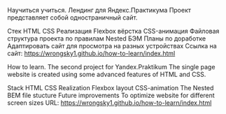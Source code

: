 Научиться учиться. Лендинг для Яндекс.Практикума
Проект представляет собой одностраничный сайт.

Стек
HTML
CSS
Реализация
Flexbox вёрстка
CSS-анимация
Файловая структура проекта по правилам Nested БЭМ
Планы по доработке
Адаптировать сайт для просмотра на разных устройствах
Ссылка на сайт:
https://wrongsky1.github.io/how-to-learn/index.html

How to learn. The second project for Yandex.Praktikum
The single page website is created using some advanced features of HTML and CSS.

Stack
HTML
CSS
Realization
Flexbox layout
CSS-animation
The Nested BEM file stucture
Future improvements
To optimize website for different screen sizes
URL:
https://wrongsky1.github.io/how-to-learn/index.html
